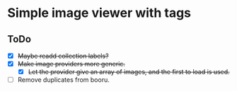 # Simple image viewer with tags

## ToDo

- [x] ~~Maybe readd collection labels?~~
- [x] ~~Make image providers more generic.~~
  - [x] ~~Let the provider give an array of images, and the first to load is used.~~
- [ ] Remove duplicates from booru.
